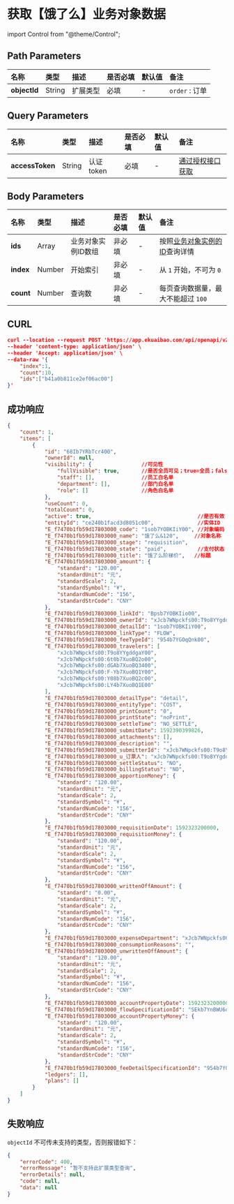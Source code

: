 # 获取【饿了么】业务对象数据

import Control from "@theme/Control";

<Control
method="POST"
url="/api/openapi/v2/extension/ELEM/object/`objectId`/search"
/>

## Path Parameters

| 名称 | 类型 | 描述 | 是否必填 | 默认值 | 备注 |
| :--- | :--- | :--- | :--- |:--- | :--- |
| **objectId** | String | 扩展类型 | 必填 | - | `order` : 订单 |

## Query Parameters

| 名称 | 类型 | 描述 | 是否必填 | 默认值 | 备注 |
| :--- | :--- | :--- | :--- |:--- | :--- |
| **accessToken** | String | 认证token | 必填 | - | [通过授权接口获取](/docs/open-api/getting-started/auth) |

## Body Parameters

| 名称 | 类型 | 描述 | 是否必填 | 默认值 | 备注 |
| :--- | :--- | :--- | :--- |:--- | :--- |
| **ids**   | Array  | 业务对象实例ID数组 | 非必填 | - | 按照[业务对象实例的ID](/docs/open-api/datalink/get-entity-info)查询详情 |
| **index** | Number |  开始索引           | 非必填 | - | 从 `1` 开始，不可为 `0` |
| **count** | Number |  查询数             | 非必填 | - | 每页查询数据量，最大不能超过 `100` |

## CURL
```json
curl --location --request POST 'https://app.ekuaibao.com/api/openapi/v2/extension/ELM/object/order/search?accessToken=Ts0byCA-_A4M00' \
--header 'content-type: application/json' \
--header 'Accept: application/json' \
--data-raw '{
    "index":1,
    "count":10,
    "ids":["b41a0b811ce2ef06ac00"]
}'
```

## 成功响应
```json
{
    "count": 1,
    "items": [
        {
            "id": "68Ib7YRbTcr400",
            "ownerId": null,
            "visibility": {                //可见性
                "fullVisible": true,       //是否全员可见；true=全员；false=部分员工可见
                "staff": [],               //员工白名单
                "department": [],          //部门白名单
                "role": []                 //角色白名单
            },
            "useCount": 0,
            "totalCount": 0,
            "active": true,                                  //是否有效
            "entityId": "ce240b1facd3d8051c00",              //实体ID
            "E_f7470b1fb59d17803000_code": "1sob7YOBKIiY00", //对象编码
            "E_f7470b1fb59d17803000_name": "饿了么&120",     //对象名称
            "E_f7470b1fb59d17803000_stage": "requisition",
            "E_f7470b1fb59d17803000_state": "paid",          //支付状态
            "E_f7470b1fb59d17803000_title": "饿了么阶梯价",   //标题
            "E_f7470b1fb59d17803000_amount": {
                "standard": "120.00",
                "standardUnit": "元",
                "standardScale": 2,
                "standardSymbol": "¥",
                "standardNumCode": "156",
                "standardStrCode": "CNY"
            },
            "E_f7470b1fb59d17803000_linkId": "Bpsb7YOBKIio00",
            "E_f7470b1fb59d17803000_ownerId": "xJcb7WNpckfs00:T9o8YYgddgaY00",
            "E_f7470b1fb59d17803000_detailId": "1sob7YOBKIiY00",
            "E_f7470b1fb59d17803000_linkType": "FLOW",
            "E_f7470b1fb59d17803000_feeTypeId": "954b7YGOqQnk00",
            "E_f7470b1fb59d17803000_travelers": [
                "xJcb7WNpckfs00:T9o8YYgddgaY00",
                "xJcb7WNpckfs00:6t0b7XuoBQ2o00",
                "xJcb7WNpckfs00:dGAb7XuoBQ3400",
                "xJcb7WNpckfs00:F-Yb7XuoBQ1Y00",
                "xJcb7WNpckfs00:Y08b7XuoBQ2c00",
                "xJcb7WNpckfs00:LY4b7XuoBQ1E00"
            ],
            "E_f7470b1fb59d17803000_detailType": "detail",
            "E_f7470b1fb59d17803000_entityType": "COST",
            "E_f7470b1fb59d17803000_printCount": "0",
            "E_f7470b1fb59d17803000_printState": "noPrint",
            "E_f7470b1fb59d17803000_settleTime": "NO_SETTLE",
            "E_f7470b1fb59d17803000_submitDate": 1592390399826,
            "E_f7470b1fb59d17803000_attachments": [],
            "E_f7470b1fb59d17803000_description": "",
            "E_f7470b1fb59d17803000_submitterId": "xJcb7WNpckfs00:T9o8YYgddgaY00",
            "E_f7470b1fb59d17803000_u_订票人": "xJcb7WNpckfs00:T9o8YYgddgaY00",
            "E_f7470b1fb59d17803000_settleStatus": "NO",
            "E_f7470b1fb59d17803000_billingStatus": "NO",
            "E_f7470b1fb59d17803000_apportionMoney": {
                "standard": "120.00",
                "standardUnit": "元",
                "standardScale": 2,
                "standardSymbol": "¥",
                "standardNumCode": "156",
                "standardStrCode": "CNY"
            },
            "E_f7470b1fb59d17803000_requisitionDate": 1592323200000,
            "E_f7470b1fb59d17803000_requisitionMoney": {
                "standard": "120.00",
                "standardUnit": "元",
                "standardScale": 2,
                "standardSymbol": "¥",
                "standardNumCode": "156",
                "standardStrCode": "CNY"
            },
            "E_f7470b1fb59d17803000_writtenOffAmount": {
                "standard": "0.00",
                "standardUnit": "元",
                "standardScale": 2,
                "standardSymbol": "¥",
                "standardNumCode": "156",
                "standardStrCode": "CNY"
            },
            "E_f7470b1fb59d17803000_expenseDepartment": "xJcb7WNpckfs00:hjcb7XpLR4gY00",
            "E_f7470b1fb59d17803000_consumptionReasons": "",
            "E_f7470b1fb59d17803000_unwrittenOffAmount": {
                "standard": "120.00",
                "standardUnit": "元",
                "standardScale": 2,
                "standardSymbol": "¥",
                "standardNumCode": "156",
                "standardStrCode": "CNY"
            },
            "E_f7470b1fb59d17803000_accountPropertyDate": 1592323200000,
            "E_f7470b1fb59d17803000_flowSpecificationId": "SEkb7YnBWU6o00:f58f95b54578fb94ef2f5d6221d9aeba00168af0", //单据模板ID
            "E_f7470b1fb59d17803000_accountPropertyMoney": {
                "standard": "120.00",
                "standardUnit": "元",
                "standardScale": 2,
                "standardSymbol": "¥",
                "standardNumCode": "156",
                "standardStrCode": "CNY"
            },
            "E_f7470b1fb59d17803000_feeDetailSpecificationId": "954b7YGOqQnk00:requisition:9c05aba3e0c2f7e0af0d44801fe5eac883b88e51",
            "ledgers": [],
            "plans": []
        }
    ]
}
```


## 失败响应
`objectId` 不可传未支持的类型，否则报错如下：
```json
{
    "errorCode": 400,
    "errorMessage": "暂不支持此扩展类型查询",
    "errorDetails": null,
    "code": null,
    "data": null
}
```